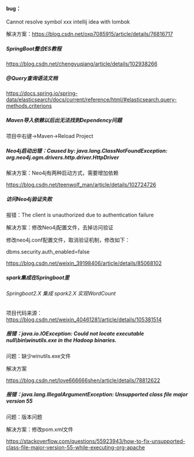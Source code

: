 #### bug：

Cannot resolve symbol xxx intellij idea with lombok

解决方案：https://blog.csdn.net/oxp7085915/article/details/76816717



##### SpringBoot整合ES教程

https://blog.csdn.net/chengyuqiang/article/details/102938266

##### @Query查询语法文档

https://docs.spring.io/spring-data/elasticsearch/docs/current/reference/html/#elasticsearch.query-methods.criterions



##### Maven导入依赖以后出无法找到Dependency问题

项目中右键->Maven->Reload Project



##### Neo4j启动出错：Caused by: java.lang.ClassNotFoundException: org.neo4j.ogm.drivers.http.driver.HttpDriver

解决方案：Neo4j有两种启动方式，需要增加依赖

https://blog.csdn.net/teenwolf_man/article/details/102724726



##### 访问Neo4j验证失败

报错：The client is unauthorized due to authentication failure

解决方案：修改Neo4j配置文件，去掉访问验证

修改neo4j.conf配置文件，取消验证机制，修改如下：

dbms.security.auth_enabled=false

https://blog.csdn.net/weixin_39198406/article/details/85068102





##### spark集成在Springboot里



###### Springboot2.X 集成 spark2.X 实现WordCount

项目代码来源：https://blog.csdn.net/weixin_40461281/article/details/105381514

##### 报错：java.io.IOException: Could not locate executable null\bin\winutils.exe in the Hadoop binaries.

问题：缺少winutils.exe文件

解决方案

https://blog.csdn.net/love666666shen/article/details/78812622

##### 报错：java.lang.IllegalArgumentException: Unsupported class file major version 55

问题：版本问题

解决方案：修改pom.xml文件

https://stackoverflow.com/questions/55923943/how-to-fix-unsupported-class-file-major-version-55-while-executing-org-apache